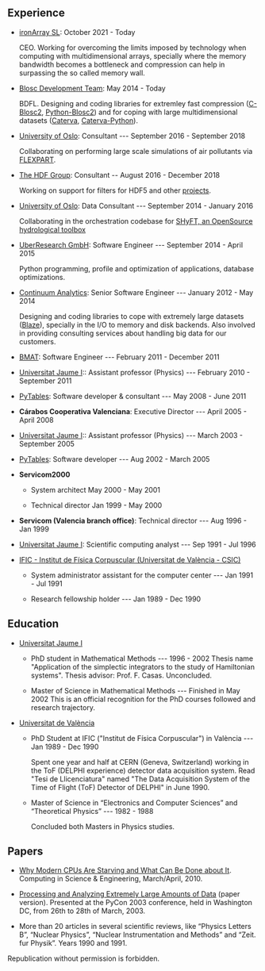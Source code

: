 <!-- 
.. title: Francesc Alted CV
.. slug: francesc-alted-cv
.. date: 2020-10-30 07:08:24 UTC
.. tags: 
.. category: 
.. link: 
.. description: 
.. type: text
-->

## Experience

 - [ironArray SL](https://ironarray.io): October 2021 - Today

     CEO.  Working for overcoming the limits imposed by technology when computing with multidimensional arrays, specially where the memory bandwidth becomes a bottleneck and compression can help in surpassing the so called memory wall.

 - [Blosc Development Team](https://blosc.org): May 2014 - Today

     BDFL. Designing and coding libraries for extremley fast compression ([C-Blosc2](https://github.com/Blosc/c-blosc2), [Python-Blosc2](https://github.com/Blosc/python-blosc2)) and for coping with large multidimensional datasets ([Caterva](https://github.com/Blosc/Caterva), [Caterva-Python](https://github.com/Blosc/caterva-python)).

  - [University of Oslo](http://www.mn.uio.no/geo/english/): Consultant --- September 2016 - September 2018

    Collaborating on performing large scale simulations of air pollutants via [FLEXPART](https://www.flexpart.eu/wiki).

  - [The HDF Group](https://www.hdfgroup.org): Consultant -- August 2016 - December 2018

    Working on support for filters for HDF5 and other [projects](https://www.hdfgroup.org/2017/08/handling-ingesting-data-streams-500k-messs/).

  - [University of Oslo](http://www.mn.uio.no/geo/english/): Data Consultant --- September 2014 - January 2016

    Collaborating in the orchestration codebase for [SHyFT, an OpenSource hydrological toolbox](https://github.com/statkraft/shyft)

  - [UberResearch GmbH](http://www.uberresearch.com/): Software Engineer --- September 2014 - April 2015

    Python programming, profile and optimization of applications, database optimizations.

  - [Continuum Analytics](http://www.continuum.io): Senior Software Engineer --- January 2012 - May 2014

    Designing and coding libraries to cope with extremely large datasets ([Blaze](http://blaze.pydata.org)), specially in the I/O to memory and disk backends.  Also involved in providing consulting services about handling big data for our customers.

  - [BMAT](http://www.bmat.com): Software Engineer ---	February 2011 - December 2011

  - [Universitat Jaume I](http://www.uji.es):: Assistant professor (Physics) --- February 2010 - September 2011

  - [PyTables](http://www.pytables.org): Software developer & consultant --- May 2008 - June 2011

  - **Cárabos Cooperativa Valenciana**: Executive Director --- April 2005 - April 2008

  - [Universitat Jaume I](http://www.uji.es):: Assistant professor (Physics) --- March 2003 - September 2005

  - [PyTables](http://www.pytables.org): Software developer --- Aug 2002 - March 2005

  - **Servicom2000**
    * System architect	May 2000 - May 2001

    * Technical director	Jan 1999 - May 2000

  - **Servicom (Valencia branch office)**: Technical director --- Aug 1996 - Jan 1999

  - [Universitat Jaume I](http://www.uji.es): Scientific computing analyst --- Sep 1991 - Jul 1996

  - [IFIC - Institut de Física Corpuscular (Universitat de València - CSIC)](http://webific.ific.uv.es/web/en)

    * System administrator assistant for the computer center --- Jan 1991 - Jul 1991

    * Research fellowship holder --- Jan 1989 - Dec 1990

## Education

  - [Universitat Jaume I](http://www.uji.es)

    * PhD student in Mathematical Methods --- 1996 - 2002
      Thesis name "Application of the simplectic integrators to the study of Hamiltonian systems". Thesis advisor: Prof. F. Casas. Unconcluded.

    * Master of Science in Mathematical Methods --- Finished in May 2002
      This is an official recognition for the PhD courses followed and research trajectory.

  - [Universitat de València](http://www.uv.es)
    * PhD Student at IFIC ("Institut de Física Corpuscular") in València --- Jan 1989 - Dec 1990

      Spent one year and half at CERN (Geneva, Switzerland) working in the ToF (DELPHI experience) detector data acquisition system. Read "Tesi de Llicenciatura" named "The Data Acquisition System of the Time of Flight (ToF) Detector of DELPHI" in June 1990.

    * Master of Science in “Electronics and Computer Sciences” and “Theoretical Physics” --- 1982 - 1988

      Concluded both Masters in Physics studies.


## Papers

  * [Why Modern CPUs Are Starving and What Can Be Done about It](http://www.blosc.org/docs/CISE-12-2-ScientificPro.pdf). Computing in Science & Engineering, March/April, 2010.

  * [Processing and Analyzing Extremely Large Amounts of Data](http://www.blosc.org/docs/pycon2003-paper.pdf) (paper version). Presented at the PyCon 2003 conference, held in Washington DC, from 26th to 28th of March, 2003.

  * More than 20 articles in several scientific reviews, like “Physics Letters B”, “Nuclear Physics”, “Nuclear Instrumentation and Methods” and “Zeit. fur Physik”. Years 1990 and 1991.

Republication without permission is forbidden.

